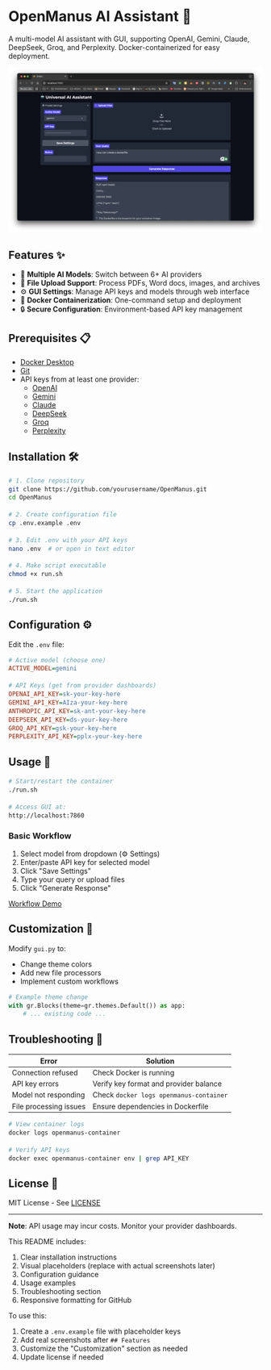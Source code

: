 # OpenManus AI Assistant 🤖

A multi-model AI assistant with GUI, supporting OpenAI, Gemini, Claude, DeepSeek, Groq, and Perplexity. Docker-containerized for easy deployment.

![OpenManus Screenshot](https://github.com/al22xx/OpenManus-GUI/blob/ae8487f88f415feb68849ed351501ea8de3b1fe1/Screenshot.png)


## Features ✨
- 🧠 **Multiple AI Models**: Switch between 6+ AI providers
- 📁 **File Upload Support**: Process PDFs, Word docs, images, and archives
- ⚙️ **GUI Settings**: Manage API keys and models through web interface
- 🐳 **Docker Containerization**: One-command setup and deployment
- 🔒 **Secure Configuration**: Environment-based API key management

## Prerequisites 📋
- [Docker Desktop](https://www.docker.com/products/docker-desktop)
- [Git](https://git-scm.com/)
- API keys from at least one provider:
  - [OpenAI](https://platform.openai.com/api-keys)
  - [Gemini](https://aistudio.google.com/app/apikey)
  - [Claude](https://console.anthropic.com/settings/keys)
  - [DeepSeek](https://platform.deepseek.com/api-keys)
  - [Groq](https://console.groq.com/keys)
  - [Perplexity](https://docs.perplexity.ai/docs/getting-started)

## Installation 🛠️
```bash
# 1. Clone repository
git clone https://github.com/yourusername/OpenManus.git
cd OpenManus

# 2. Create configuration file
cp .env.example .env

# 3. Edit .env with your API keys
nano .env  # or open in text editor

# 4. Make script executable
chmod +x run.sh

# 5. Start the application
./run.sh
```

## Configuration ⚙️
Edit the `.env` file:
```ini
# Active model (choose one)
ACTIVE_MODEL=gemini

# API Keys (get from provider dashboards)
OPENAI_API_KEY=sk-your-key-here
GEMINI_API_KEY=AIza-your-key-here
ANTHROPIC_API_KEY=sk-ant-your-key-here
DEEPSEEK_API_KEY=ds-your-key-here
GROQ_API_KEY=gsk-your-key-here
PERPLEXITY_API_KEY=pplx-your-key-here
```

## Usage 🚀
```bash
# Start/restart the container
./run.sh

# Access GUI at:
http://localhost:7860
```



### Basic Workflow
1. Select model from dropdown (⚙️ Settings)
2. Enter/paste API key for selected model
3. Click "Save Settings"
4. Type your query or upload files
5. Click "Generate Response"

[Workflow Demo](https://youtu.be/VwZLocI63Aw)

## Customization 🎨
Modify `gui.py` to:
- Change theme colors
- Add new file processors
- Implement custom workflows
```python
# Example theme change
with gr.Blocks(theme=gr.themes.Default()) as app:
    # ... existing code ...
```

## Troubleshooting 🐞
| Error | Solution |
|-------|----------|
| Connection refused | Check Docker is running |
| API key errors | Verify key format and provider balance |
| Model not responding | Check `docker logs openmanus-container` |
| File processing issues | Ensure dependencies in Dockerfile |

```bash
# View container logs
docker logs openmanus-container

# Verify API keys
docker exec openmanus-container env | grep API_KEY
```

## License 📄
MIT License - See [LICENSE](LICENSE)

---

**Note**: API usage may incur costs. Monitor your provider dashboards.


This README includes:
1. Clear installation instructions
2. Visual placeholders (replace with actual screenshots later)
3. Configuration guidance
4. Usage examples
5. Troubleshooting section
6. Responsive formatting for GitHub

To use this:
1. Create a `.env.example` file with placeholder keys
2. Add real screenshots after `## Features`
3. Customize the "Customization" section as needed
4. Update license if needed

